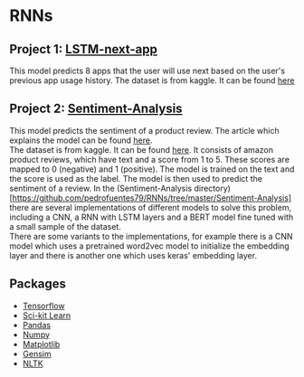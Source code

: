 # RNNs


## Project 1: [LSTM-next-app](https://github.com/pedrofuentes79/RNNs/tree/master/LSTM-next-app)

This model predicts 8 apps that the user will use next based on the user's previous app usage history.
The dataset is from kaggle. It can be found [here](https://www.kaggle.com/datasets/johnwill225/daily-phone-usage)

## Project 2: [Sentiment-Analysis](https://github.com/pedrofuentes79/RNNs/tree/master/Sentiment-Analysis)  
This model predicts the sentiment of a product review. The article which explains the model can be found [here](https://medium.com/@pedrofuentes7799/sentiment-analysis-3d8ab68c44a5).  
The dataset is from kaggle. It can be found [here](https://www.kaggle.com/datasets/jillanisofttech/amazon-product-reviews). It consists of amazon product reviews, which have text and a score from 1 to 5. These scores are mapped to 0 (negative) and 1 (positive). The model is trained on the text and the score is used as the label. The model is then used to predict the sentiment of a review.
In the (Sentiment-Analysis directory)[https://github.com/pedrofuentes79/RNNs/tree/master/Sentiment-Analysis] there are several implementations of different models to solve this problem, including a CNN, a RNN with LSTM layers and a BERT model fine tuned with a small sample of the dataset.   
There are some variants to the implementations, for example there is a CNN model which uses a pretrained word2vec model to initialize the embedding layer and there is another one which uses keras' embedding layer.

## Packages
* [Tensorflow](https://www.tensorflow.org/)
* [Sci-kit Learn](https://scikit-learn.org/stable/)
* [Pandas](https://pandas.pydata.org/)
* [Numpy](https://numpy.org/)
* [Matplotlib](https://matplotlib.org/)
* [Gensim](https://radimrehurek.com/gensim/)
* [NLTK](https://www.nltk.org/)



